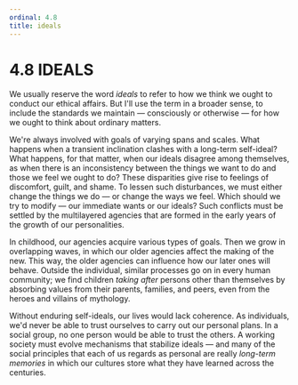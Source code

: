 ```yaml
---
ordinal: 4.8
title: ideals
---
```


# 4.8 IDEALS 

<p>We usually reserve the word <em>ideals</em> to refer to how we think we ought to conduct our ethical affairs. But I'll use the term in a broader sense, to include the standards we maintain &mdash; consciously or otherwise &mdash; for how we ought to think about ordinary matters.</p>
<p>We're always involved with goals of varying spans and scales. What happens when a transient inclination clashes with a long-term self-ideal? What happens, for that matter, when our ideals disagree among themselves, as when there is an inconsistency between the things we want to do and those we feel we ought to do? These disparities give rise to feelings of discomfort, guilt, and shame. To lessen such disturbances, we must either change the things we do &mdash; or change the ways we feel. Which should we try to modify &mdash; our immediate wants or our ideals? Such conflicts must be settled by the multilayered agencies that are formed in the early years of the growth of our personalities.</p>
<p>In childhood, our agencies acquire various types of goals. Then we grow in overlapping waves, in which our older agencies affect the making of the new. This way, the older agencies can influence how our later ones will behave. Outside the individual, similar processes go on in every human community; we find children <em>taking after</em> persons other than themselves by absorbing values from their parents, families, and peers, even from the heroes and villains of mythology.</p>
<p>Without enduring self-ideals, our lives would lack coherence. As individuals, we'd never be able to trust ourselves to carry out our personal plans. In a social group, no one person would be able to trust the others. A working society must evolve mechanisms that stabilize ideals &mdash; and many of the social principles that each of us regards as personal are really <em>long-term memories</em> in which our cultures store what they have learned across the centuries.</p>